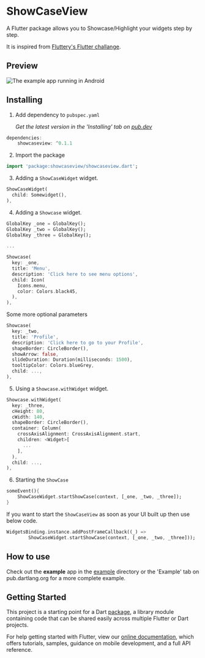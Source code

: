 # ShowCaseView

A Flutter package allows you to Showcase/Highlight your widgets step by step.

It is inspired from [Fluttery's Flutter challange](https://www.youtube.com/watch?v=Xm0ELlBtNWM).

## Preview

![The example app running in Android](https://github.com/simformsolutions/flutter_showcaseview/blob/master/preview/showcaseview.gif)

## Installing

1.  Add dependency to `pubspec.yaml`

    *Get the latest version in the 'Installing' tab on [pub.dev](https://pub.dev/packages/showcaseview)*

```dart
dependencies:
    showcaseview: ^0.1.1
```

2.  Import the package
```dart
import 'package:showcaseview/showcaseview.dart';
```

3. Adding a `ShowCaseWidget` widget.
```dart
ShowCaseWidget(
  child: Somewidget(),
),
```

4. Adding a `Showcase` widget.
```dart
GlobalKey _one = GlobalKey();
GlobalKey _two = GlobalKey();
GlobalKey _three = GlobalKey();

...

Showcase(
  key: _one,
  title: 'Menu',
  description: 'Click here to see menu options',
  child: Icon(
    Icons.menu,
    color: Colors.black45,
  ),
),
```

Some more optional parameters

```dart
Showcase(
  key: _two,
  title: 'Profile',
  description: 'Click here to go to your Profile',
  shapeBorder: CircleBorder(),
  showArrow: false,
  slideDuration: Duration(milliseconds: 1500),
  tooltipColor: Colors.blueGrey,
  child: ...,
),
```

5. Using a `Showcase.withWidget` widget.

```dart
Showcase.withWidget(
  key: _three,
  cHeight: 80,
  cWidth: 140,
  shapeBorder: CircleBorder(),
  container: Column(
    crossAxisAlignment: CrossAxisAlignment.start,
    children: <Widget>[
      ...
    ],
  ),
  child: ...,
),
```

6. Starting the `ShowCase`
```dart
someEvent(){
    ShowCaseWidget.startShowCase(context, [_one, _two, _three]);
}
```

If you want to start the `ShowCaseView` as soon as your UI built up then use below code.
```dart
WidgetsBinding.instance.addPostFrameCallback((_) =>
        ShowCaseWidget.startShowCase(context, [_one, _two, _three]));
```


## How to use
Check out the **example** app in the [example](example) directory or the 'Example' tab on pub.dartlang.org for a more complete example.


## Getting Started

This project is a starting point for a Dart
[package](https://flutter.dev/developing-packages/),
a library module containing code that can be shared easily across
multiple Flutter or Dart projects.

For help getting started with Flutter, view our 
[online documentation](https://flutter.dev/docs), which offers tutorials, 
samples, guidance on mobile development, and a full API reference.
